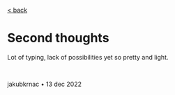 [< back](../../../)

# Second thoughts

Lot of typing, lack of possibilities yet so pretty and light.

&nbsp;

jakubkrnac • 13 dec 2022
